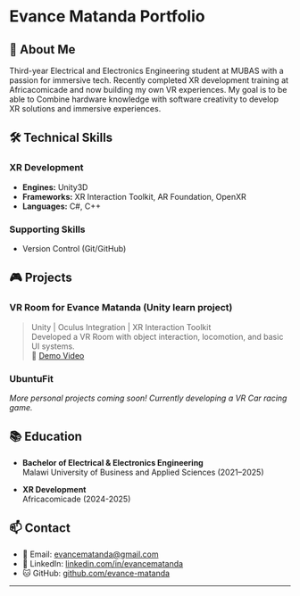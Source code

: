 # Evance Matanda Portfolio
## 👋 About Me
Third-year Electrical and Electronics Engineering student at MUBAS with a passion for immersive tech. Recently completed XR development training at Africacomicade and now building my own VR experiences. My goal is to be able to Combine hardware knowledge with software creativity to develop XR solutions and immersive experiences.

## 🛠️ Technical Skills
### XR Development
- **Engines:** Unity3D
- **Frameworks:** XR Interaction Toolkit, AR Foundation, OpenXR
- **Languages:** C#, C++

### Supporting Skills
- Version Control (Git/GitHub)

## 🎮 Projects
### VR Room for Evance Matanda (Unity learn project)
> Unity | Oculus Integration | XR Interaction Toolkit  
Developed a VR Room with object interaction, locomotion, and basic UI systems.  
🔗 [Demo Video](https://youtu.be/PnxcSMzab5I)

### UbuntuFit
>  
*More personal projects coming soon! Currently developing a VR Car racing game.*

## 📚 Education
- **Bachelor of Electrical & Electronics Engineering**  
  Malawi University of Business and Applied Sciences (2021–2025)

- **XR Development**  
  Africacomicade (2024-2025)


## 📫 Contact
- 📧 Email: [evancematanda@gmail.com](mailto:evancematanda@gmail.com)
- 🔗 LinkedIn: [linkedin.com/in/evancematanda](#)
- 🐱 GitHub: [github.com/evance-matanda](#)

---
